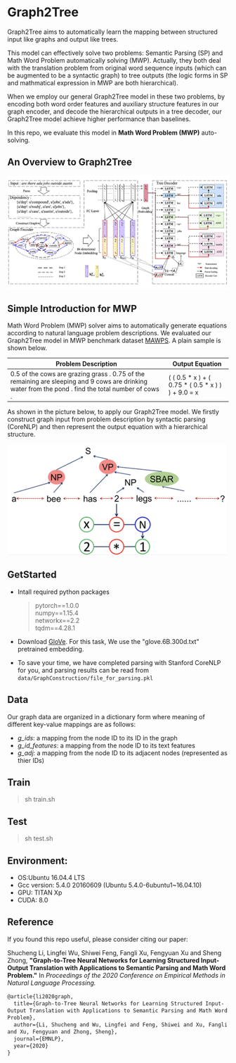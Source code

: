 # Graph2Tree
<!--*Code & data for the EMNLP2020 FINDINGS paper "Graph-to-Tree Neural Networksfor Learning Structured Input-Output Translationwith Applications to Semantic Parsing and Math Word Problem".*
-->

Graph2Tree aims to automatically learn the mapping between structured input like graphs and output like trees. 

This model can effectively solve two problems: Semantic Parsing  (SP) and Math Word Problem automatically solving (MWP). Actually, they both deal with the translation problem from original word sequence inputs (which can be augmented to be a syntactic graph) to tree outputs (the logic forms in SP and mathmatical expression in MWP are both hierarchical). 

When we employ our general Graph2Tree model in these two problems, by encoding both word order features and auxiliary structure features in our graph encoder, and decode the hierarchical outputs in a tree decoder, our Graph2Tree model achieve higher performance than baselines.

In this repo, we evaluate this model in **Math Word Problem (MWP)** auto-solving.

## An Overview to Graph2Tree

<img src="./pics/graph2tree.png" width=700/>


## Simple Introduction for MWP
Math Word Problem (MWP) solver aims to automatically generate  equations according to natural language problem descriptions. We evaluated our Graph2Tree model in MWP benchmark dataset [MAWPS](https://www.aclweb.org/anthology/N16-1136). A plain sample is shown below.

| Problem Description | Output Equation |
|-|-|
| 0.5 of the cows are grazing grass . 0.75 of the remaining are sleeping and 9 cows are drinking water from the pond . find the total number of cows . | ( ( 0.5 * x ) + ( 0.75 * ( 0.5 * x ) ) ) + 9.0 = x |


As shown in the picture below, to apply our Graph2Tree model. We firstly construct graph input from problem description by syntactic parsing (CoreNLP) and then represent the output equation with a hierarchical structure.

<img src="./pics/pic1.png" width=500/>

## GetStarted

- Intall required python packages
  
  > pytorch==1.0.0  
  > numpy==1.15.4  
  > networkx==2.2  
  > tqdm==4.28.1  

- Download [GloVe](http://nlp.stanford.edu/data/glove.6B.zip). For this task, We use the "glove.6B.300d.txt" pretrained embedding.
<!-- - Start the Stanford CoreNLP server and then run *data/GraphConstruction/constituency.ipynb* for Graph Generation. -->
- To save your time, we have completed parsing with Stanford CoreNLP for you, and parsing results can be read from ``data/GraphConstruction/file_for_parsing.pkl``  

## Data

Our graph data are organized in a dictionary form where meaning of different key-value mappings are as follows:

- *g_ids*: a mapping from the node ID to its ID in the graph
- *g_id_features*: a mapping from the node ID to its text features
- *g_adj*: a mapping from the node ID to its adjacent nodes (represented as thier IDs)


## Train
> sh train.sh

## Test
> sh test.sh

## Environment:

* OS:Ubuntu 16.04.4 LTS  
* Gcc version: 5.4.0 20160609 (Ubuntu 5.4.0-6ubuntu1~16.04.10)  
* GPU: TITAN Xp
* CUDA: 8.0 

## Reference

If you found this repo useful, please consider citing our paper:

Shucheng Li, Lingfei Wu, Shiwei Feng, Fangli Xu, Fengyuan Xu and Sheng Zhong, **"Graph-to-Tree Neural Networks for Learning Structured Input-Output Translation with Applications to Semantic Parsing and Math Word Problem."** In *Proceedings of the 2020 Conference on Empirical Methods in Natural Language Processing.*

	@article{li2020graph,
	  title={Graph-to-Tree Neural Networks for Learning Structured Input-Output Translation with Applications to Semantic Parsing and Math Word Problem},
	  author={Li, Shucheng and Wu, Lingfei and Feng, Shiwei and Xu, Fangli and Xu, Fengyuan and Zhong, Sheng},
	  journal={EMNLP},
	  year={2020}
	}
